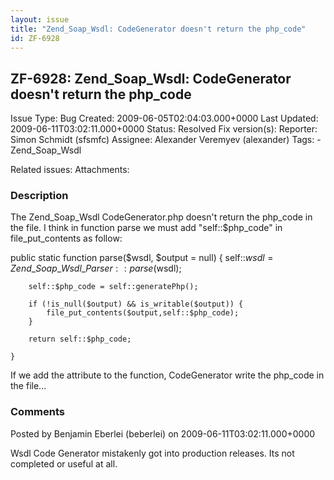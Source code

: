 ```yaml
---
layout: issue
title: "Zend_Soap_Wsdl: CodeGenerator doesn't return the php_code"
id: ZF-6928
---
```


ZF-6928: Zend\_Soap\_Wsdl: CodeGenerator doesn't return the php\_code
---------------------------------------------------------------------

 Issue Type: Bug Created: 2009-06-05T02:04:03.000+0000 Last Updated: 2009-06-11T03:02:11.000+0000 Status: Resolved Fix version(s): 
 Reporter:  Simon Schmidt (sfsmfc)  Assignee:  Alexander Veremyev (alexander)  Tags: - Zend\_Soap\_Wsdl
 
 Related issues: 
 Attachments: 
### Description

The Zend\_Soap\_Wsdl CodeGenerator.php doesn't return the php\_code in the file. I think in function parse we must add "self::$php\_code" in file\_put\_contents as follow:

public static function parse($wsdl, $output = null) { self::$wsdl = Zend\_Soap\_Wsdl\_Parser::parse($wsdl);

 
        self::$php_code = self::generatePhp();
    
        if (!is_null($output) && is_writable($output)) {
            file_put_contents($output,self::$php_code);
        }
    
        return self::$php_code;
    
    }


If we add the attribute to the function, CodeGenerator write the php\_code in the file...

 

 

### Comments

Posted by Benjamin Eberlei (beberlei) on 2009-06-11T03:02:11.000+0000

Wsdl Code Generator mistakenly got into production releases. Its not completed or useful at all.

 

 